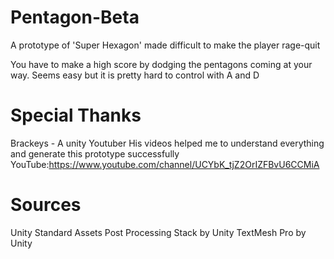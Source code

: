 # Pentagon-Beta
A prototype of 'Super Hexagon' made difficult to make the player rage-quit

You have to make a high score by dodging the pentagons coming at your way. Seems easy but it is pretty hard to control with A and D

# Special Thanks
Brackeys - A unity Youtuber
His videos helped me to understand everything and generate this prototype successfully
YouTube:https://www.youtube.com/channel/UCYbK_tjZ2OrIZFBvU6CCMiA

# Sources 
Unity Standard Assets
Post Processing Stack by Unity
TextMesh Pro by Unity
